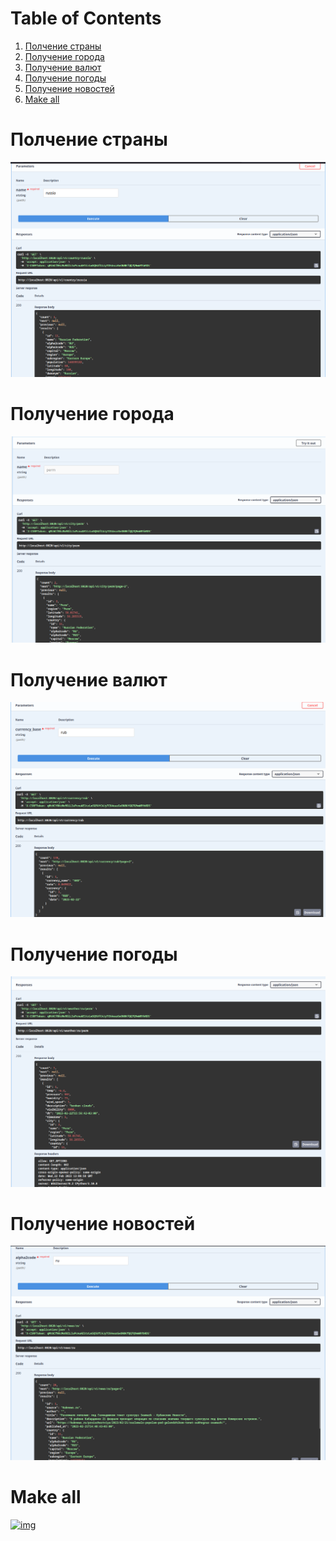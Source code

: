 
# Table of Contents

1.  [Полчение страны](#orgd861424)
2.  [Получение города](#org42bedfc)
3.  [Получение валют](#orgb0777ea)
4.  [Получение погоды](#org04efad4)
5.  [Получение новостей](#org2583b0a)
6.  [Make all](#org8433e0d)



<a id="orgd861424"></a>

# Полчение страны

![img](docs/img/get_country.png)


<a id="org42bedfc"></a>

# Получение города

![img](docs/img/get_city.png)


<a id="orgb0777ea"></a>

# Получение валют

![img](docs/img/get_currency.png)


<a id="org04efad4"></a>

# Получение погоды

![img](docs/img/get_weather.png)


<a id="org2583b0a"></a>

# Получение новостей

![img](docs/img/get_news.png)


<a id="org8433e0d"></a>

# Make all

[![img](docs/img/job_black.png)](docs/img/make_all.png)

